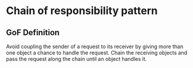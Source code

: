 # Chain of responsibility pattern

## GoF Definition

Avoid coupling the sender of a request to its receiver by giving more than one object a chance to handle the request. Chain the receiving objects and pass the request along the chain until an object handles it.
